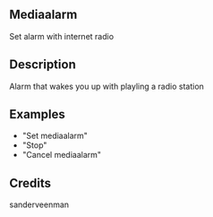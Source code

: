 ## Mediaalarm
Set alarm with internet radio

## Description
Alarm that wakes you up with playling a radio station

## Examples
 - "Set mediaalarm"
 - "Stop"
 - "Cancel mediaalarm"


## Credits
sanderveenman


